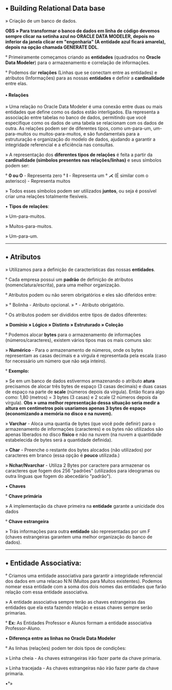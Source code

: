 ## • **Building Relational Data base**

» Criação de um banco de dados.

**OBS » Para transformar o banco de dados em linha de código devemos sempre clicar na setinha azul no ORACLE DATA MODELER, depois no inferior da janela clicar em "engenharia" (A entidade azul ficará amarela), depois na opção chamada GENERATE DDL**.

° Primeiramente começamos criando as **entidades** (quadrados no **Oracle Data Modeler**) para o armazenamento e correlação de informações.

° Podemos dar **relações** (Linhas que se conectam entre as entidades) e atributos (Informações) para as nossas **entidades** e definir a **cardinalidade** entre elas.

#### • **Relações** 

» Uma relação no Oracle Data Modeler é uma conexão entre duas ou mais entidades que define como os dados estão interligados. Ela representa a associação entre tabelas no banco de dados, permitindo que você especifique como os dados de uma tabela se relacionam com os dados de outra. As relações podem ser de diferentes tipos, como um-para-um, um-para-muitos ou muitos-para-muitos, e são fundamentais para a estruturação e organização do modelo de dados, ajudando a garantir a integridade referencial e a eficiência nas consultas.


» A representação dos **diferentes tipos de relações** é feita a partir da **cardinalidade (simbolos presentes nas relações/linhas)** e seus símbolos podem ser:

° **0 ou O** - Representa zero
° **I** - Representa um
° **⋌** (É similar com o asterisco) - Representa muitos

» Todos esses símbolos podem ser utilizados **juntos**, ou seja é possível criar uma relações totalmente flexíveis.

• **Tipos de relações**:

» Um-para-muitos.

» Muitos-para-muitos.

» Um-para-um.

-------------------------------------------------------------------------------

## • **Atributos**

» Utilizamos para a definição de características das nossas **entidades**.

° Cada empresa possui um **padrão** de definição de atributos (nomenclatura/escrita), para uma melhor organização.

° Atributos podem ou não serem obrigatórios e eles são diferidos entre:

» ° Bolinha - Atributo opcional.
» * - Atributo obrigatório. 

° Os atributos podem ser divididos entre tipos de dados diferentes:

**» Domínio
» Lógico
» Distinto
» Estruturado
» Coleção**

° Podemos alocar **bytes** para o armazenamento de informações (números/caracteres), existem vários tipos mas os mais comuns são:

» **Numérico** -  Para o armazenamento de números, onde os bytes representam as casas decimais e a vírgula é representada pela escala (caso for necessário um número que não seja inteiro).

° **Exemplo:**

» Se em um banco de dados estivermos armazenando o atributo **atura** precisamos de alocar três bytes de espaço (3 casas decimais) e duas casas de espaço na parte de **scale** (números depois da vírgula). Então ficara algo como: 1,80 (metros) = 3 bytes (3 casas) e 2 scale (2 números depois da vírgula). **Obs » uma melhor representação dessa situação seria medir a altura em centímetros pois usaríamos apenas 3 bytes de espaço (economizando a memória no disco e na nuvem).**

» **Varchar** - Aloca uma quantia de bytes (que você pode definir) para o armazenamento de informações (caracteres) e os bytes não utilizados são apenas liberados no disco **físico** e não na nuvem (na nuvem a quantidade estabelecida de bytes será a quantidade definida).

» **Char** - Preenche o restante dos bytes alocados (não utilizados) por caracteres em branco (essa opção é **pouco** utilizada.)

» **Nchar/Nvarchar** - Utiliza 2 Bytes por caractere para armazenar os caracteres que fogem dos 256 "padrões" (utilizados para ideogramas ou outra línguas que fogem do abecedário "padrão").

• **Chaves**

° **Chave primária**

» A implementação da chave primeira na **entidade** garante a unicidade dos dados 

° **Chave estrangeira**

» Trás informações para outra **entidade** são representadas por um F (chaves estrangeiras garantem uma melhor organização do banco de dados).

-------------------------------------------------------------------------------

## • **Entidade Associativa:**

° Criamos uma entidade associativa para garantir a integridade referencial dos dados em uma relacao N:N (Muitos para Muitos existentes). Podemos nomear essa entidade com a soma dos dois nomes das entidades que farão relação com essa entidade associativa.

» A entidade associativa sempre terão as chaves estrangeiras das entidades que ela esta fazendo relação e essas chaves sempre serão primarias.

° **Ex:** As Entidades Professor e Alunos formam a entidade associativa Professor-Aluno.

• **Diferença entre as linhas no Oracle Data Modeler**

° As linhas (relações) podem ter dois tipos de condições:

» Linha cheia - As chaves estrangeiras irão fazer parte da chave primaria. 

» Linha tracejada - As chaves estrangeiras não irão fazer parte da chave primaria.















•°»
